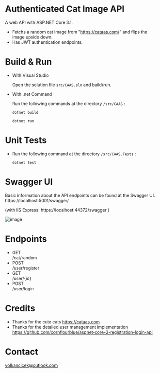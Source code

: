 # Authenticated Cat Image API
A web API with ASP.NET Core 3.1. 
* Fetchs a random cat image from "https://cataas.com/" and flips the image upside down.  
* Has JWT authentication endpoints.

# Build & Run

* With Visual Studio

    Open the solution file <code>src/CAAS.sln</code> and build/run.

* With .net Command

    Run the following commands at the directory `/src/CAAS` :

    `dotnet build`

    `dotnet run`

# Unit Tests
* Run the following command at the directory `/src/CAAS.Tests` :

    `dotnet test`
    
# Swagger UI
Basic information about the API endpoints can be found at the Swagger UI.
https://localhost:5001/swagger/

(with IIS Express: https://localhost:44372/swagger )

![image](https://user-images.githubusercontent.com/19646608/121062434-5d232080-c7c5-11eb-9b55-7721d19f006d.png)


# Endpoints
* GET  
​/cat​/random
* POST  
/user/register
* GET  
/user/{id}
* POST  
/user/login
# Credits
* Thanks for the cute cats 
https://cataas.com
* Thanks for the detailed user management implementation https://github.com/cornflourblue/aspnet-core-3-registration-login-api

# Contact
volkancicek@outlook.com
 
